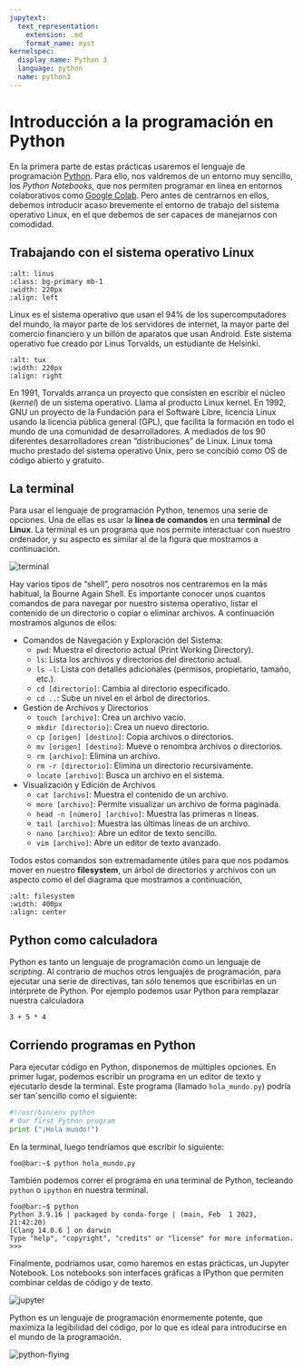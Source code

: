 ```yaml
---
jupytext:
  text_representation:
    extension: .md
    format_name: myst
kernelspec:
  display_name: Python 3
  language: python
  name: python3
---
```

# Introducción a la programación en Python 
En la primera parte de estas prácticas usaremos el lenguaje de programación
[Python](https://www.python.org/). Para ello, nos valdremos de un entorno muy sencillo, los *Python
Notebooks*, que nos permiten programar en línea en entornos colaborativos
como [Google Colab](https://colab.research.google.com/). Pero antes de centrarnos
en ellos, debemos introducir acaso brevemente el entorno de trabajo del 
sistema operativo Linux, en el que debemos de ser capaces de manejarnos con 
comodidad. 

## Trabajando con el sistema operativo Linux
```{image} https://upload.wikimedia.org/wikipedia/commons/6/69/Linus_Torvalds.jpeg
:alt: linus
:class: bg-primary mb-1
:width: 220px
:align: left
```
Linux es el sistema operativo que usan el 94% de los supercomputadores
 del mundo, la mayor parte de los servidores de internet, la mayor parte del 
 comercio financiero y un billón de aparatos que usan Android.
Este sistema operativo fue creado por Linus Torvalds, un estudiante de Helsinki.

```{image} https://upload.wikimedia.org/wikipedia/commons/3/35/Tux.svg
:alt: tux
:width: 220px
:align: right
```

En 1991, Torvalds arranca un proyecto que consisten en escribir el núcleo 
(*kernel*) de un sistema operativo. Llama al producto Linux kernel. 
En 1992, GNU un proyecto de la Fundación para el Software Libre, licencia Linux
 usando la licencia pública general (GPL), que facilita la formación en todo 
 el mundo de una comunidad de desarrolladores. 
A mediados de los 90 diferentes desarrolladores crean “distribuciones” de Linux.
Linux toma mucho prestado del sistema operativo Unix, pero se concibió como OS 
de código abierto y gratuito.

## La terminal
Para usar el lenguaje de programación Python, tenemos una serie de opciones.
Una de ellas es usar la **línea de comandos** en una **terminal** de **Linux**.
La terminal es un programa que nos permite interactuar con nuestro ordenador, y
su aspecto es similar al de la figura que mostramos a continuación.

![terminal](https://upload.wikimedia.org/wikipedia/commons/2/29/Linux_command-line._Bash._GNOME_Terminal._screenshot.png)

Hay varios tipos de “shell”, pero nosotros nos centraremos en la más habitual, 
la Bourne Again Shell.
Es importante conocer unos cuantos comandos de para navegar por nuestro sistema
operativo, listar el contenido de un directorio o copiar o eliminar archivos.
A continuación mostramos algunos de ellos:
* Comandos de Navegación y Exploración del Sistema:
    - `pwd`: Muestra el directorio actual (Print Working Directory).
    - `ls`: Lista los archivos y directorios del directorio actual.
    - `ls -l`: Lista con detalles adicionales (permisos, propietario, tamaño, etc.).
    - `cd [directorio]`: Cambia al directorio especificado.
    - `cd ..`: Sube un nivel en el árbol de directorios.
* Gestión de Archivos y Directorios
	- `touch [archivo]`: Crea un archivo vacío.
	- `mkdir [directorio]`: Crea un nuevo directorio.
	- `cp [origen] [destino]`: Copia archivos o directorios.
	- `mv [origen] [destino]`: Mueve o renombra archivos o directorios.
	- `rm [archivo]`: Elimina un archivo.
	- `rm -r [directorio]`: Elimina un directorio recursivamente.
	- `locate [archivo]`: Busca un archivo en el sistema.
* Visualización y Edición de Archivos
	-  `cat [archivo]`: Muestra el contenido de un archivo.
	-  `more [archivo]`: Permite visualizar un archivo de forma paginada.
	-  `head -n [número] [archivo]`: Muestra las primeras n líneas.
	-  `tail [archivo]`: Muestra las últimas líneas de un archivo.
	-  `nano [archivo]`: Abre un editor de texto sencillo.
	-  `vim [archivo]`: Abre un editor de texto avanzado.

Todos estos comandos son extremadamente útiles para que nos podamos mover
en nuestro **filesystem**, un árbol de directorios y archivos con un aspecto
como el del diagrama que mostramos a continuación, 

```{image} https://raw.githubusercontent.com/swcarpentry/shell-novice/refs/heads/main/episodes/fig/filesystem.svg
:alt: filesystem 
:width: 400px
:align: center 
```

## Python como calculadora
Python es tanto un lenguaje de programación como un lenguaje de *scripting*.
Al contrario de muchos otros lenguajes de programación, para ejecutar una
serie de directivas, tan sólo tenemos que escribirlas en un intérprete de Python.
Por ejemplo podemos usar Python para remplazar nuestra calculadora
```{code-cell} python
3 + 5 * 4
```

## Corriendo programas en Python
Para ejecutar código en Python, disponemos de múltiples 
opciones. En primer lugar, podemos escribir un programa
en un editor de texto y ejecutarlo desde la terminal. 
Este programa (llamado `hola_mundo.py`) podría ser tan`sencillo como el siguiente:
```python
#!/usr/bin/env python
# Our first Python program
print ("¡Hola mundo!")
```
En la terminal, luego tendríamos que escribir lo siguiente:
```bash
foo@bar:~$ python hola_mundo.py
```
También podemos correr el programa en una terminal de
Python, tecleando `python` o `ipython` en nuestra
terminal.
```shell
foo@bar:~$ python
Python 3.9.16 | packaged by conda-forge | (main, Feb  1 2023, 21:42:20)
[Clang 14.0.6 ] on darwin
Type "help", "copyright", "credits" or "license" for more information.
>>>
```
Finalmente, podríamos usar, como haremos en estas 
prácticas, un Jupyter Notebook. Los notebooks son 
interfaces gráficas a IPython que permiten combinar
celdas de código y de texto.

![jupyter](https://jupyter-notebook.readthedocs.io/en/latest/_images/notebook-running-code.png)

Python es un lenguaje de programación enormemente potente, que 
maximiza la legibilidad del código, por lo que es ideal para introducirse
en el mundo de la programación.

![python-flying](https://imgs.xkcd.com/comics/python.png)